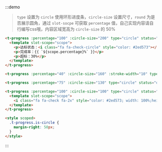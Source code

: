 :::demo
> `type` 设置为 `circle` 使用环形进度条，`circle-size` 设置尺寸，`round` 为是否展示圆角，通过 `slot-socpe` 可获取 `percentage` 值，自己实现内容请自行编写css哦，内容区域宽高为 `circle-size` 的 50%
```html
<t-progress :percentage="100" :circle-size="200" type="circle" status="success" percentage-color="orangered">
  <template slot-scope="scope">
    <p>达标状态：<i class="fa fa-check-circle" style="color: #2ed573"></i></p>
    <p>完成率：{{ `${scope.percentage}%` }}</p>
    <p>超标：30%</p>
  </template>
</t-progress>

<t-progress :percentage="40" :circle-size="160" :stroke-width="10" type="circle" :round="false"/>

<t-progress :percentage="75" :circle-size="130" type="circle" status="danger"/>

<t-progress :percentage="100" :circle-size="100" type="circle" status="success" percentage-color="orangered">
  <template slot-scope="scope">
    <i class="fa fa-check fa-2x" style="color: #2ed573; width: 100%;height: 100%;display: inline-block;text-align: center;line-height: 50px"></i>
  </template>
</t-progress>

<style scoped>
  .t-progress.is-circle {
    margin-right: 50px;
  }
</style>
```
:::
